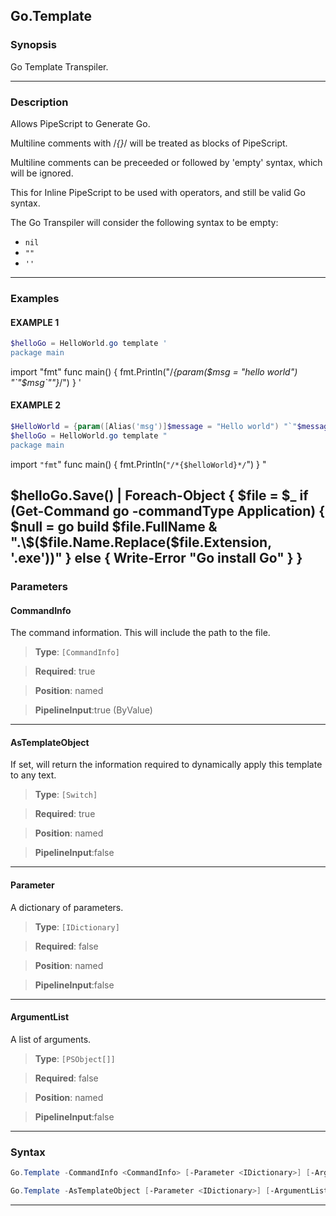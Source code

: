 Go.Template
-----------
### Synopsis
Go Template Transpiler.

---
### Description

Allows PipeScript to Generate Go.

Multiline comments with /*{}*/ will be treated as blocks of PipeScript.

Multiline comments can be preceeded or followed by 'empty' syntax, which will be ignored.

This for Inline PipeScript to be used with operators, and still be valid Go syntax. 

The Go Transpiler will consider the following syntax to be empty:

* ```nil```
* ```""```
* ```''```

---
### Examples
#### EXAMPLE 1
```PowerShell
$helloGo = HelloWorld.go template '
package main
```
import "fmt"
func main() {
    fmt.Println("/*{param($msg = "hello world") "`"$msg`""}*/")
}
'
#### EXAMPLE 2
```PowerShell
$HelloWorld = {param([Alias('msg')]$message = "Hello world") "`"$message`""}
$helloGo = HelloWorld.go template "
package main
```
import `"fmt`"
func main() {
    fmt.Println(`"/*{$helloWorld}*/`")
}
"

$helloGo.Save() | 
    Foreach-Object { 
        $file = $_
        if (Get-Command go -commandType Application) {
            $null = go build $file.FullName
            & ".\$($file.Name.Replace($file.Extension, '.exe'))"
        } else {
            Write-Error "Go install Go"
        }
    }
---
### Parameters
#### **CommandInfo**

The command information.  This will include the path to the file.



> **Type**: ```[CommandInfo]```

> **Required**: true

> **Position**: named

> **PipelineInput**:true (ByValue)



---
#### **AsTemplateObject**

If set, will return the information required to dynamically apply this template to any text.



> **Type**: ```[Switch]```

> **Required**: true

> **Position**: named

> **PipelineInput**:false



---
#### **Parameter**

A dictionary of parameters.



> **Type**: ```[IDictionary]```

> **Required**: false

> **Position**: named

> **PipelineInput**:false



---
#### **ArgumentList**

A list of arguments.



> **Type**: ```[PSObject[]]```

> **Required**: false

> **Position**: named

> **PipelineInput**:false



---
### Syntax
```PowerShell
Go.Template -CommandInfo <CommandInfo> [-Parameter <IDictionary>] [-ArgumentList <PSObject[]>] [<CommonParameters>]
```
```PowerShell
Go.Template -AsTemplateObject [-Parameter <IDictionary>] [-ArgumentList <PSObject[]>] [<CommonParameters>]
```
---

